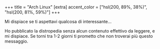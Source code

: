 +++
title = "Arch Linux"
[extra]
accent_color = ["hsl(200, 89%, 38%)", "hsl(200, 81%, 59%)"]
+++

Mi dispiace se ti aspettavi qualcosa di interessante...

Ho pubblicato la distropedia senza alcun contenuto effettivo da leggere, e mi dispiace. Se torni tra 1-2 giorni ti prometto che non troverai più questo messaggio.
